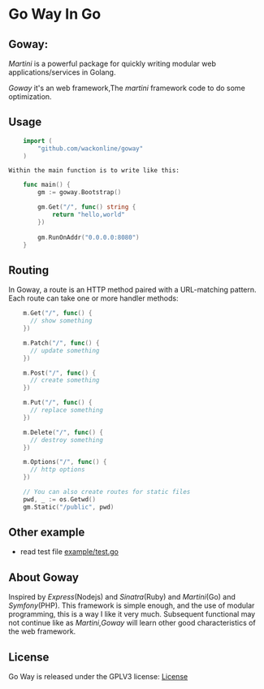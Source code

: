 # Go Way In Go

## Goway:

*Martini* is a powerful package for quickly writing modular web applications/services in Golang.

*Goway* it's an web framework,The *martini* framework code to do some optimization.


## Usage
```go
    import (
        "github.com/wackonline/goway"
    )
```     
    Within the main function is to write like this:

```go
    func main() {
        gm := goway.Bootstrap()

        gm.Get("/", func() string {
            return "hello,world"
        })
        
        gm.RunOnAddr("0.0.0.0:8080")
    }

```
## Routing
In Goway, a route is an HTTP method paired with a URL-matching pattern. Each route can take one or more handler methods:

```go
    m.Get("/", func() {
      // show something
    })

    m.Patch("/", func() {
      // update something
    })

    m.Post("/", func() {
      // create something
    })

    m.Put("/", func() {
      // replace something
    })

    m.Delete("/", func() {
      // destroy something
    })

    m.Options("/", func() {
      // http options
    })

    // You can also create routes for static files
    pwd, _ := os.Getwd()
    gm.Static("/public", pwd)

```
## Other example
*   read test file
    [example/test.go](example/test.go)

## About Goway
Inspired by *Express*(Nodejs) and *Sinatra*(Ruby) and *Martini*(Go) and *Symfony*(PHP).
This framework is simple enough, and the use of modular programming, this is a way I like it very much.
Subsequent functional may not continue like as *Martini*,*Goway* will learn other good characteristics of the web framework.


## License
Go Way is released under the GPLV3 license:
    [License](https://github.com/wackonline/structrecord/blob/master/LICENSE)